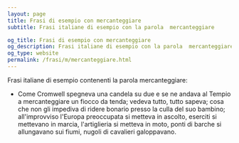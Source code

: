 ```yaml
---
layout: page
title: Frasi di esempio con mercanteggiare 
subtitle: Frasi italiane di esempio con la parola  mercanteggiare

og_title: Frasi di esempio con mercanteggiare 
og_description: Frasi italiane di esempio con la parola  mercanteggiare
og_type: website
permalink: /frasi/m/mercanteggiare.html
---
```


Frasi italiane di esempio contenenti la parola mercanteggiare:


- Come Cromwell spegneva una candela su due e se ne andava al Tempio a mercanteggiare un fiocco da tenda; vedeva tutto, tutto sapeva; cosa che non gli impediva di ridere bonario presso la culla del suo bambino; all'improvviso l'Europa preoccupata si metteva in ascolto, eserciti si mettevano in marcia, l'artiglieria si metteva in moto, ponti di barche si allungavano sui fiumi, nugoli di cavalieri galoppavano.
